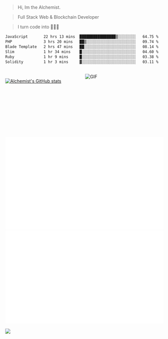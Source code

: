 > Hi, Im the Alchemist.

> Full Stack Web & Blockchain Developer

> I turn code into 💎💎💎

<!--START_SECTION:waka-->

```text
JavaScript       22 hrs 13 mins  ████████████████▒░░░░░░░░   64.75 %
PHP              3 hrs 20 mins   ██▒░░░░░░░░░░░░░░░░░░░░░░   09.74 %
Blade Template   2 hrs 47 mins   ██░░░░░░░░░░░░░░░░░░░░░░░   08.14 %
Slim             1 hr 34 mins    █░░░░░░░░░░░░░░░░░░░░░░░░   04.60 %
Ruby             1 hr 9 mins     █░░░░░░░░░░░░░░░░░░░░░░░░   03.38 %
Solidity         1 hr 3 mins     ▓░░░░░░░░░░░░░░░░░░░░░░░░   03.11 %
```

<!--END_SECTION:waka-->


<br />

<img align="right" alt="GIF" src="https://user-images.githubusercontent.com/5355808/139111924-210cc6fa-9fb1-4dac-929d-6324a5836a92.gif" width="250" height="200" />

[![Alchemist's GitHub stats](https://github-readme-stats.vercel.app/api?username=DrMaxis&show_icons=true&theme=outrun&count_private=true)](#)

![](https://raw.githubusercontent.com/DrMaxis/github-stats-transparent/output/generated/overview.svg)
![](https://raw.githubusercontent.com/DrMaxis/github-stats-transparent/output/generated/languages.svg)

 
<a href="https://count.getloli.com/"><img src="https://count.getloli.com/get/@:maxis-the-alchemist?theme=rule34"></a>
<!-- https://count.getloli.com/get/@alchemist?theme=rule34 -->
<br>


